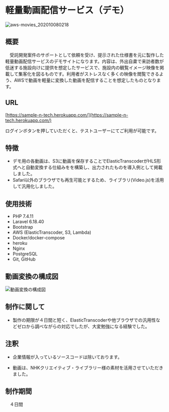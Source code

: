# 軽量動画配信サービス（デモ）

![aws-movies_202010080218](https://user-images.githubusercontent.com/60908658/95427684-eb1ee100-0982-11eb-90d5-043a85cc0391.gif)

## 概要

　受託開発案件のサポートとして依頼を受け、提示された仕様書を元に製作した軽量動画配信サービスのデモサイトになります。内容は、外出自粛で来訪者数が低迷する施設向けに提供を想定したサービスで、施設内の観覧イメージ映像を掲載して集客化を図るものです。利用者がストレスなく多くの映像を閲覧できるよう、AWSで動画を軽量に変換した動画を配信することを想定したものとなります。

## URL

[https://sample-n-tech.herokuapp.com/](https://sample-n-tech.herokuapp.com/)

ログインボタンを押していただくと、テストユーザーにてご利用が可能です。

## 特徴

- デモ用の各動画は、S3に動画を保存することでElasticTranscoderがHLS形式へと自動変換する仕組みをを構築し、出力されたものを導入例として掲載しました。
- Safari以外のブラウザでも再生可能とするため、ライブラリ(Video.js)を活用して汎用化しました。

## 使用技術

- PHP 7.4.11
- Laravel 6.18.40
- Bootstrap
- AWS (ElasticTranscoder, S3, Lambda)
- Docker/docker-compose
- heroku
- Nginx
- PostgreSQL
- Git, GitHub

## 動画変換の構成図

![動画変換の構成図](https://ntech-test-transcoder-out.s3-ap-northeast-1.amazonaws.com/aws-movies_202010080453.png)


## 制作に関して

- 製作の期限が４日間と短く、ElasticTranscoderや他ブラウザでの汎用性などゼロから調べながらの対応でしたが、大変勉強になる経験でした。


## 注釈

- 企業情報が入っているソースコードは除いております。

- 動画は、NHKクリエイティブ・ライブラリー様の素材を活用させていただきました。

## 制作期間

　４日間
